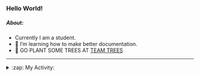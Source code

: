 ### Hello World!

##### About:
- Currently I am a student.
- 🌱 I’m learning how to make better documentation.
- 🌱 GO PLANT SOME TREES AT [TEAM TREES](https://teamtrees.org/)

---
<details>
  <summary>:zap: My Activity:</summary>
  
<!--START_SECTION:waka-->
![Code Time](http://img.shields.io/badge/Code%20Time-1%2C244%20hrs%2033%20mins-blue)

**I'm a Night 🦉** 

```text
🌞 Morning                2066 commits        ███░░░░░░░░░░░░░░░░░░░░░░   10.32 % 
🌆 Daytime                6699 commits        ████████░░░░░░░░░░░░░░░░░   33.48 % 
🌃 Evening                5768 commits        ███████░░░░░░░░░░░░░░░░░░   28.83 % 
🌙 Night                  5477 commits        ███████░░░░░░░░░░░░░░░░░░   27.37 % 
```
📅 **I'm Most Productive on Wednesday** 

```text
Monday                   2762 commits        ███░░░░░░░░░░░░░░░░░░░░░░   13.80 % 
Tuesday                  2752 commits        ███░░░░░░░░░░░░░░░░░░░░░░   13.75 % 
Wednesday                4716 commits        ██████░░░░░░░░░░░░░░░░░░░   23.57 % 
Thursday                 2657 commits        ███░░░░░░░░░░░░░░░░░░░░░░   13.28 % 
Friday                   2129 commits        ███░░░░░░░░░░░░░░░░░░░░░░   10.64 % 
Saturday                 1708 commits        ██░░░░░░░░░░░░░░░░░░░░░░░   08.54 % 
Sunday                   3286 commits        ████░░░░░░░░░░░░░░░░░░░░░   16.42 % 
```


📊 **This Week I Spent My Time On** 

```text
🔥 Editors: 
VS Code                  1 hr 41 mins        ███████████████░░░░░░░░░░   61.37 % 
IntelliJ                 1 hr 3 mins         ██████████░░░░░░░░░░░░░░░   38.63 % 

🐱‍💻 Projects: 
github-readme-youtube-car1 hr 27 mins        █████████████░░░░░░░░░░░░   53.08 % 
java-springboot-projects 1 hr 3 mins         ██████████░░░░░░░░░░░░░░░   38.63 % 
givbacks-admin           13 mins             ██░░░░░░░░░░░░░░░░░░░░░░░   07.99 % 
homebrew                 0 secs              ░░░░░░░░░░░░░░░░░░░░░░░░░   00.29 % 
CSE224-Fundamentals-of-An0 secs              ░░░░░░░░░░░░░░░░░░░░░░░░░   00.00 % 
```


 Last Updated on 27/10/2023 12:11:28 UTC
<!--END_SECTION:waka-->
</details>
